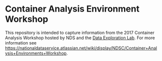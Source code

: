 # Container Analysis Environment Workshop

This repository is intended to capture information from the 2017 Container Analysis Workshop hosted by NDS and the [Data Exploration Lab](https://dxl.ncsa.illinois.edu/).   For more information see https://nationaldataservice.atlassian.net/wiki/display/NDSC/Container+Analysis+Environments+Workshop.
